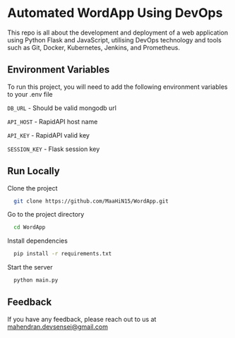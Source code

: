 
# Automated WordApp Using DevOps

This repo is all about the development and deployment of a web application using Python Flask and JavaScript, utilising DevOps technology and tools such as Git, Docker, Kubernetes, Jenkins, and Prometheus. 


## Environment Variables

To run this project, you will need to add the following environment variables to your .env file

`DB_URL` - Should be valid mongodb url

`API_HOST` - RapidAPI host name

`API_KEY` - RapidAPI valid key

`SESSION_KEY` - Flask session key


## Run Locally

Clone the project

```bash
  git clone https://github.com/MaaHiN15/WordApp.git
```

Go to the project directory

```bash
  cd WordApp
```

Install dependencies

```bash
  pip install -r requirements.txt
```

Start the server

```bash
  python main.py
```


## Feedback

If you have any feedback, please reach out to us at mahendran.devsensei@gmail.com

